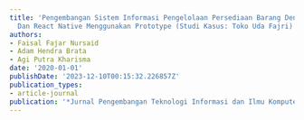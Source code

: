 ```yaml
---
title: 'Pengembangan Sistem Informasi Pengelolaan Persediaan Barang Dengan ReactJS
  Dan React Native Menggunakan Prototype (Studi Kasus: Toko Uda Fajri)'
authors:
- Faisal Fajar Nursaid
- Adam Hendra Brata
- Agi Putra Kharisma
date: '2020-01-01'
publishDate: '2023-12-10T00:15:32.226857Z'
publication_types:
- article-journal
publication: '*Jurnal Pengembangan Teknologi Informasi dan Ilmu Komputer*'
---
```

